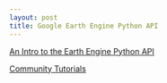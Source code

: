 ```yaml
---
layout: post
title: Google Earth Engine Python API
---
```


[An Intro to the Earth Engine Python API](https://developers.google.com/earth-engine/tutorials/community/intro-to-python-api)

[Community Tutorials](https://developers.google.com/earth-engine/tutorials/community/explore)



